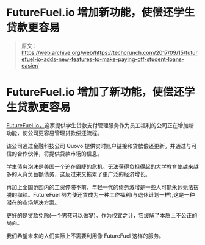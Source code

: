 # FutureFuel.io 增加新功能，使偿还学生贷款更容易

> 原文：<https://web.archive.org/web/https://techcrunch.com/2017/09/15/futurefuel-io-adds-new-features-to-make-paying-off-student-loans-easier/>

# FutureFuel.io 增加了新功能，使偿还学生贷款更容易

[FutureFuel.io，](https://web.archive.org/web/20230403191907/http://futurefuel.io/)这家提供学生贷款支付管理服务作为员工福利的公司正在增加新功能，使公司更容易管理贷款偿还流程。

该公司通过金融科技公司 Quovo 提供实时账户链接和贷款偿还更新。并通过与可信的合作伙伴，将提供贷款市场的信息。

学生债务泡沫是美国一个迫在眉睫的危机。无法获得负担得起的大学教育使越来越多的人背负巨额债务，这反过来又拖累了更广泛的经济增长。

再加上全国范围内的工资停滞不前，年轻一代的债务激增是一些人可能永远无法摆脱的枷锁。FutureFuel 努力使还贷成为一种工作福利(与退休计划一样),这是一种潜在的市场解决方案。

更好的是贷款免除(一个男孩可以做梦)。作为权宜之计，它缓解了本质上不公正的局面。

我们希望未来的人们实际上不需要利用像 FutureFuel 这样的服务。